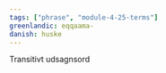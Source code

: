 ```yaml
---
tags: ["phrase", "module-4-25-terms"]
greenlandic: eqqaama-
danish: huske
---
```

Transitivt udsagnsord